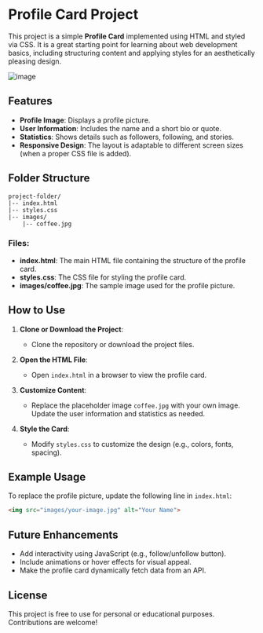 # Profile Card Project

This project is a simple **Profile Card** implemented using HTML and styled via CSS. It is a great starting point for learning about web development basics, including structuring content and applying styles for an aesthetically pleasing design.

![image](https://github.com/user-attachments/assets/ebda3bca-2c80-47d3-898c-13a58a29686a)




## Features

- **Profile Image**: Displays a profile picture.
- **User Information**: Includes the name and a short bio or quote.
- **Statistics**: Shows details such as followers, following, and stories.
- **Responsive Design**: The layout is adaptable to different screen sizes (when a proper CSS file is added).

## Folder Structure

```
project-folder/
|-- index.html
|-- styles.css
|-- images/
    |-- coffee.jpg
```

### Files:
- **index.html**: The main HTML file containing the structure of the profile card.
- **styles.css**: The CSS file for styling the profile card.
- **images/coffee.jpg**: The sample image used for the profile picture.

## How to Use

1. **Clone or Download the Project**:
   - Clone the repository or download the project files.

2. **Open the HTML File**:
   - Open `index.html` in a browser to view the profile card.

3. **Customize Content**:
   - Replace the placeholder image `coffee.jpg` with your own image. Update the user information and statistics as needed.

4. **Style the Card**:
   - Modify `styles.css` to customize the design (e.g., colors, fonts, spacing).

## Example Usage

To replace the profile picture, update the following line in `index.html`:
```html
<img src="images/your-image.jpg" alt="Your Name">
```

## Future Enhancements

- Add interactivity using JavaScript (e.g., follow/unfollow button).
- Include animations or hover effects for visual appeal.
- Make the profile card dynamically fetch data from an API.

## License
This project is free to use for personal or educational purposes. Contributions are welcome!

